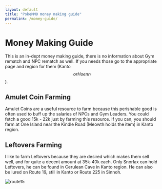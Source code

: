 ```yaml
---
layout: default
title: "PokeMMO money making guide"
permalink: /money-guide/
---
```


# Money Making Guide
This is an in-dept money making guide, there is no information about Gym rematch and NPC rematch as well. If you needs those go to the appropriate page and region for them (Kanto $$ or Hoenn $$).

## Amulet Coin Farming
Amulet Coins are a useful resource to farm because this perishable good is often used to buff up the salaries of NPCs and Gym Leaders. You could fetch a good 15k - 22k just by farming this resource. If you can, you should farm at One Island near the Kindle Road (Meowth holds the item) in Kanto region.

## Leftovers Farming
I like to farm Leftovers because they are desired which makes them sell well, and for quite a decent amount at 35k-40k each. Only Snorlax can hold Leftovers, he can be found in Cerulean Cave in Kanto region. He can also be lured on Route 16, still in Kanto or Route 225 in Sinnoh.

<img title='route15' src="{{site.url}}/assets/images/maps/cerulean-city-snorlax.png">




